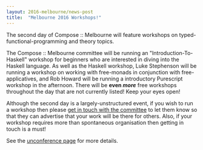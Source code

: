 ```yaml
---
layout: 2016-melbourne/news-post
title:  "Melbourne 2016 Workshops!"
---
```



The second day of Compose :: Melbourne will feature workshops on
typed-functional-programming and theory topics.

The Compose :: Melbourne committee will be running an "Introduction-To-Haskell"
workshop for beginners who are interested in diving into the Haskell language.
As well as the Haskell workshop, Luke Stephenson will be running a workshop
on working with free-monads in conjunction with free-applicatives,
and Rob Howard will be running a introductory
Purescript workshop in the afternoon. There will be <strong>even <em>more</em></strong>
free workshops throughout the day that are not currently listed! Keep your
eyes open!

Although the second day is a largely-unstructured event, if you wish to run
a workshop then please <a href="mailto:composemel-admin@googlegroups.com">get in touch with the committee</a>
to let them know so that they can advertise that your work will be there for others.
Also, if your workshop requires more than spontaneous organisation then
getting in touch is a must!

See the <a href="/2016-melbourne/unconference">unconference page</a> for more details.
